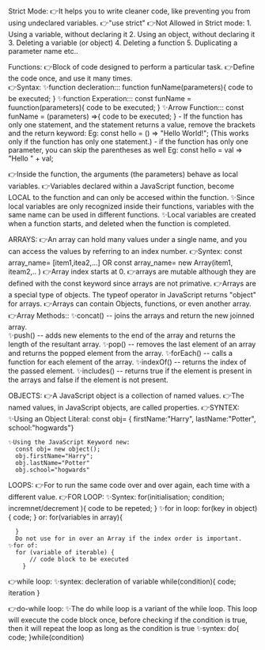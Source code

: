 Strict Mode:
  👉It helps you to write cleaner code, like preventing you from using undeclared variables.
  👉"use strict"
  👉Not Allowed in Strict mode:
    1. Using a variable, without declaring it
    2. Using an object, without declaring it
    3. Deleting a variable (or object)
    4. Deleting a function
    5. Duplicating a parameter name etc..

Functions:
   👉Block of code designed to perform a particular task.
   👉Define the code once, and use it many times.    
   👉Syntax:
       ✨function decleration:::
        function funName(parameters){
            code to be executed;
        }
       ✨function Experation:::
        const funName = fuunction(parameters){
            code to be executed;
        }
       ✨Arrow Function:::
        const funName = (parameters) =>{
            code to be executed;
        } 
        - If the function has only one statement, and the statement returns a value, 
          remove the brackets and the return keyword:
          Eg: const hello = () => "Hello World!";  (This works only if the function has only one statement.)
        - if the function has only one parameter, you can skip the parentheses as well
          Eg: const hello = val => "Hello " + val;

   👉Inside the function, the arguments (the parameters) behave as local variables.
   👉Variables declared within a JavaScript function, become LOCAL to the function and can only be accesed within the function.
      ✨Since local variables are only recognized inside their functions, 
         variables with the same name can be used in different functions.
      ✨Local variables are created when a function starts, and deleted when the function is completed.

ARRAYS:
  👉An array can hold many values under a single name, and you can access the values by referring to an index number.
  👉Syntex:
    const array_name= [item1,itea2,...]
    OR
    const array_name= new Array(item1, iteam2,.. )
  👉Array index starts at 0.
  👉arrays are mutable although they are defined with the const keyword since arrays are not primative.
  👉Arrays are a special type of objects. The typeof operator in JavaScript returns "object" for arrays.
  👉Arrays can contain Objects, functions, or even another array. 
  👉Array Methods::
    ✨concat() -- joins the arrays and return the new joinned array.  
    ✨push() -- adds new elements to the end of the array and returns the length of the resultant array.
    ✨pop()  -- removes the last element of an array and returns the popped element from the array.
    ✨forEach() -- calls a function for each element of the array.
    ✨indexOf()  -- returns the index of the passed element.
    ✨includes() -- returns true if the element is present in the arrays and false if the element is not present.

OBJECTS:
  👉A JavaScript object is a collection of named values.
  👉The named values, in JavaScript objects, are called properties.
  👉SYNTEX:
    ✨Using an Object Literal:
      const obj= { firstName:"Harry", lastName:"Potter", school:"hogwards"}
    
    ✨Using the JavaScript Keyword new:
      const obj= new object();
      obj.firstName="Harry";
      obj.lastName="Potter"
      obj.school="hogwards"

LOOPS:
  👉For to run the same code over and over again, each time with a different value.
  👉FOR LOOP:
    ✨Syntex:
      for(initialisation; condition; incremnet/decrement ){
        code to be repeted;
      }
    ✨for in loop:
      for(key in object){
        code;
      }
      or:
      for(variables in array){

      }
      Do not use for in over an Array if the index order is important.
    ✨for of:
      for (variable of iterable) {
          // code block to be executed
        }

  👉while loop:
    ✨syntex:
      decleration of variable
      while(condition){
        code;
        iteration
      }

  👉do-while loop:
    ✨The do while loop is a variant of the while loop. This loop will execute the code block once, before checking if the condition is true, then it will repeat the loop as long as the condition is true
    ✨syntex:
    do{
      code;
    }while(condition)
      
      